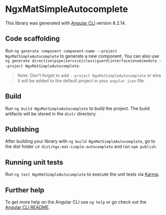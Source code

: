 # NgxMatSimpleAutocomplete

This library was generated with [Angular CLI](https://github.com/angular/angular-cli) version 8.2.14.

## Code scaffolding

Run `ng generate component component-name --project NgxMatSimpleAutocomplete` to generate a new component. You can also use `ng generate directive|pipe|service|class|guard|interface|enum|module --project NgxMatSimpleAutocomplete`.
> Note: Don't forget to add `--project NgxMatSimpleAutocomplete` or else it will be added to the default project in your `angular.json` file. 

## Build

Run `ng build NgxMatSimpleAutocomplete` to build the project. The build artifacts will be stored in the `dist/` directory.

## Publishing

After building your library with `ng build NgxMatSimpleAutocomplete`, go to the dist folder `cd dist/ngx-mat-simple-autocomplete` and run `npm publish`.

## Running unit tests

Run `ng test NgxMatSimpleAutocomplete` to execute the unit tests via [Karma](https://karma-runner.github.io).

## Further help

To get more help on the Angular CLI use `ng help` or go check out the [Angular CLI README](https://github.com/angular/angular-cli/blob/master/README.md).
